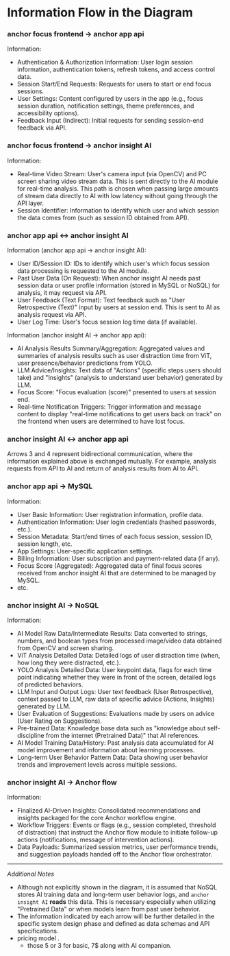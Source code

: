 # Information Flow in the Diagram

### anchor focus frontend → anchor app api

Information:
- Authentication & Authorization Information: User login session information, authentication tokens, refresh tokens, and access control data.
- Session Start/End Requests: Requests for users to start or end focus sessions.
- User Settings: Content configured by users in the app (e.g., focus session duration, notification settings, theme preferences, and accessibility options).
- Feedback Input (Indirect): Initial requests for sending session-end feedback via API.
### anchor focus frontend → anchor insight AI

Information:
- Real-time Video Stream: User's camera input (via OpenCV) and PC screen sharing video stream data. This is sent directly to the AI module for real-time analysis. This path is chosen when passing large amounts of stream data directly to AI with low latency without going through the API layer.
- Session Identifier: Information to identify which user and which session the data comes from (such as session ID obtained from API).

### anchor app api ↔ anchor insight AI

Information (anchor app api → anchor insight AI):
- User ID/Session ID: IDs to identify which user's which focus session data processing is requested to the AI module.
- Past User Data (On Request): When anchor insight AI needs past session data or user profile information (stored in MySQL or NoSQL) for analysis, it may request via API.
- User Feedback (Text Format): Text feedback such as "User Retrospective (Text)" input by users at session end. This is sent to AI as analysis request via API.
- User Log Time: User's focus session log time data (if available).

Information (anchor insight AI → anchor app api):
- AI Analysis Results Summary/Aggregation: Aggregated values and summaries of analysis results such as user distraction time from ViT, user presence/behavior predictions from YOLO.
- LLM Advice/Insights: Text data of "Actions" (specific steps users should take) and "Insights" (analysis to understand user behavior) generated by LLM.
- Focus Score: "Focus evaluation (score)" presented to users at session end.
- Real-time Notification Triggers: Trigger information and message content to display "real-time notifications to get users back on track" on the frontend when users are determined to have lost focus.

### anchor insight AI ↔ anchor app api

Arrows 3 and 4 represent bidirectional communication, where the information explained above is exchanged mutually. For example, analysis requests from API to AI and return of analysis results from AI to API.

### anchor app api → MySQL

Information:
- User Basic Information: User registration information, profile data.
- Authentication Information: User login credentials (hashed passwords, etc.).
- Session Metadata: Start/end times of each focus session, session ID, session length, etc.
- App Settings: User-specific application settings.
- Billing Information: User subscription and payment-related data (if any).
- Focus Score (Aggregated): Aggregated data of final focus scores received from anchor insight AI that are determined to be managed by MySQL.
- etc.

### anchor insight AI → NoSQL

Information:
- AI Model Raw Data/Intermediate Results: Data converted to strings, numbers, and boolean types from processed image/video data obtained from OpenCV and screen sharing.
- ViT Analysis Detailed Data: Detailed logs of user distraction time (when, how long they were distracted, etc.).
- YOLO Analysis Detailed Data: User keypoint data, flags for each time point indicating whether they were in front of the screen, detailed logs of predicted behaviors.
- LLM Input and Output Logs: User text feedback (User Retrospective), context passed to LLM, raw data of specific advice (Actions, Insights) generated by LLM.
- User Evaluation of Suggestions: Evaluations made by users on advice (User Rating on Suggestions).
- Pre-trained Data: Knowledge base data such as "knowledge about self-discipline from the internet (Pretrained Data)" that AI references.
- AI Model Training Data/History: Past analysis data accumulated for AI model improvement and information about learning processes.
- Long-term User Behavior Pattern Data: Data showing user behavior trends and improvement levels across multiple sessions.

### anchor insight AI → Anchor flow

Information:

* Finalized AI-Driven Insights: Consolidated recommendations and insights packaged for the core Anchor workflow engine.
* Workflow Triggers: Events or flags (e.g., session completed, threshold of distraction) that instruct the Anchor flow module to initiate follow-up actions (notifications, message of intervention actions).
* Data Payloads: Summarized session metrics, user performance trends, and suggestion payloads handed off to the Anchor flow orchestrator.

---

*Additional Notes*

* Although not explicitly shown in the diagram, it is assumed that NoSQL stores AI training data and long-term user behavior logs, and `anchor insight AI` **reads** this data. This is necessary especially when utilizing "Pretrained Data" or when models learn from past user behavior.
* The information indicated by each arrow will be further detailed in the specific system design phase and defined as data schemas and API specifications.
* pricing model .
  * those 5 or 3 for basic, 7$ along with AI companion.
